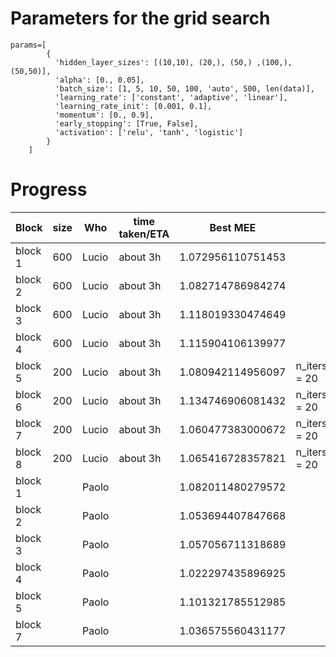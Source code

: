
Parameters for the grid search
===================================

```
params=[
        {
          'hidden_layer_sizes': [(10,10), (20,), (50,) ,(100,), (50,50)],
          'alpha': [0., 0.05], 
          'batch_size': [1, 5, 10, 50, 100, 'auto', 500, len(data)],
          'learning_rate': ['constant', 'adaptive', 'linear'],
          'learning_rate_init': [0.001, 0.1],
          'momentum': [0., 0.9],
          'early_stopping': [True, False],
          'activation': ['relu', 'tanh', 'logistic'] 
        }
    ]
```


Progress
==========================

| Block         | size | Who        | time taken/ETA        | Best MEE               | Notes                              |
|---------------|------|------------|-----------------------|------------------------|------------------------------------|
| block 1       | 600  | Lucio      | about 3h              | 1.072956110751453      |                                    |
| block 2       | 600  | Lucio      | about 3h              | 1.082714786984274      |                                    |
| block 3       | 600  | Lucio      | about 3h              | 1.118019330474649      |                                    |
| block 4       | 600  | Lucio      | about 3h              | 1.115904106139977      |                                    |
| block 5       | 200  | Lucio      | about 3h              | 1.080942114956097      |  n_iters_no_change = 20            |
| block 6       | 200  | Lucio      | about 3h              | 1.134746906081432      |  n_iters_no_change = 20            |
| block 7       | 200  | Lucio      | about 3h              | 1.060477383000672      |  n_iters_no_change = 20            |
| block 8       | 200  | Lucio      | about 3h              | 1.065416728357821      |  n_iters_no_change = 20            |
| block 1       |      | Paolo      |                       | 1.082011480279572      |                                    |
| block 2       |      | Paolo      |                       | 1.053694407847668      |                                    |
| block 3       |      | Paolo      |                       | 1.057056711318689      |                                    |
| block 4       |      | Paolo      |                       | 1.022297435896925      |                                    |
| block 5       |      | Paolo      |                       | 1.101321785512985      |                                    |
| block 7       |      | Paolo      |                       | 1.036575560431177      |                                    |

